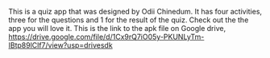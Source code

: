 This is a quiz app that was designed by Odii Chinedum. It has four activities, three for the questions and 1 for the result of the quiz. Check out the the app you will love it. 
This is the link to the apk file on Google drive, https://drive.google.com/file/d/1Cx9rQ7iO05y-PKUNLyTm-IBtp89lClf7/view?usp=drivesdk
